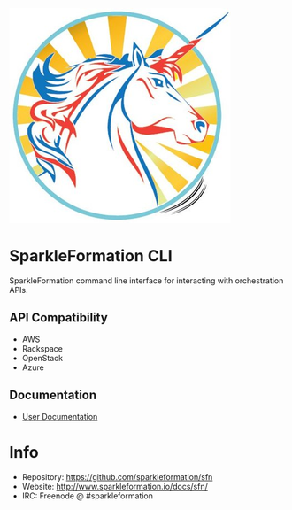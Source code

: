 ![SparkleFormation CLI](img/sfn.jpg)

# SparkleFormation CLI

SparkleFormation command line interface for interacting
with orchestration APIs.

## API Compatibility

* AWS
* Rackspace
* OpenStack
* Azure

## Documentation

* [User Documentation](http://www.sparkleformation.io/docs/sfn/)

# Info

* Repository: https://github.com/sparkleformation/sfn
* Website: http://www.sparkleformation.io/docs/sfn/
* IRC: Freenode @ #sparkleformation

[miasma]: http://miasma-rb.github.io/miasma/